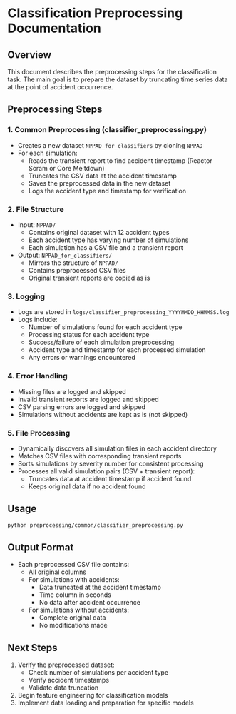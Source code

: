 # Classification Preprocessing Documentation

## Overview
This document describes the preprocessing steps for the classification task. The main goal is to prepare the dataset by truncating time series data at the point of accident occurrence.

## Preprocessing Steps

### 1. Common Preprocessing (classifier_preprocessing.py)
- Creates a new dataset `NPPAD_for_classifiers` by cloning `NPPAD`
- For each simulation:
  - Reads the transient report to find accident timestamp (Reactor Scram or Core Meltdown)
  - Truncates the CSV data at the accident timestamp
  - Saves the preprocessed data in the new dataset
  - Logs the accident type and timestamp for verification

### 2. File Structure
- Input: `NPPAD/`
  - Contains original dataset with 12 accident types
  - Each accident type has varying number of simulations
  - Each simulation has a CSV file and a transient report
- Output: `NPPAD_for_classifiers/`
  - Mirrors the structure of `NPPAD/`
  - Contains preprocessed CSV files
  - Original transient reports are copied as is

### 3. Logging
- Logs are stored in `logs/classifier_preprocessing_YYYYMMDD_HHMMSS.log`
- Logs include:
  - Number of simulations found for each accident type
  - Processing status for each accident type
  - Success/failure of each simulation preprocessing
  - Accident type and timestamp for each processed simulation
  - Any errors or warnings encountered

### 4. Error Handling
- Missing files are logged and skipped
- Invalid transient reports are logged and skipped
- CSV parsing errors are logged and skipped
- Simulations without accidents are kept as is (not skipped)

### 5. File Processing
- Dynamically discovers all simulation files in each accident directory
- Matches CSV files with corresponding transient reports
- Sorts simulations by severity number for consistent processing
- Processes all valid simulation pairs (CSV + transient report):
  - Truncates data at accident timestamp if accident found
  - Keeps original data if no accident found

## Usage
```bash
python preprocessing/common/classifier_preprocessing.py
```

## Output Format
- Each preprocessed CSV file contains:
  - All original columns
  - For simulations with accidents:
    - Data truncated at the accident timestamp
    - Time column in seconds
    - No data after accident occurrence
  - For simulations without accidents:
    - Complete original data
    - No modifications made

## Next Steps
1. Verify the preprocessed dataset:
   - Check number of simulations per accident type
   - Verify accident timestamps
   - Validate data truncation
2. Begin feature engineering for classification models
3. Implement data loading and preparation for specific models 